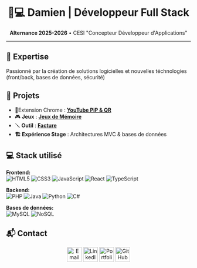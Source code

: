 <h1 align="center">👨💻 Damien | Développeur Full Stack</h1>
<p align="center">
  <strong>Alternance 2025-2026</strong> • CESI "Concepteur Développeur d'Applications"<br>
</p>

---

## 🚀 Expertise
Passionné par la création de solutions logicielles et nouvelles téchnologies (front/back, bases de données, sécurité)

## 🔨 Projets
- 🧩Extension Chrome : [**YouTube PiP & QR**](https://damien-codes.github.io/Web-Extension-Site)
- 🎮 **Jeux** : [**Jeux de Mémoire**](https://damien-codes.github.io/Memory_card)
- 🪛  **Outil** : [**Facture**](https://damien-codes.github.io/Facture)
- **🏗️ Expérience Stage** : Architectures MVC & bases de données


## 💻 Stack utilisé
**Frontend:**  
![HTML5](https://img.shields.io/badge/-HTML5-E34F26?logo=html5&logoColor=white)
![CSS3](https://img.shields.io/badge/-CSS3-1572B6?logo=css3&logoColor=white)
![JavaScript](https://img.shields.io/badge/-JavaScript-F7DF1E?logo=javascript&logoColor=black)
![React](https://img.shields.io/badge/-React-61DAFB?logo=react&logoColor=black)
![TypeScript](https://img.shields.io/badge/-TypeScript-3178C6?logo=typescript&logoColor=white)

**Backend:**  
![PHP](https://img.shields.io/badge/-PHP-777BB4?logo=php&logoColor=white)
![Java](https://img.shields.io/badge/-Java-007396?logo=java&logoColor=white)
![Python](https://img.shields.io/badge/-Python-3776AB?logo=python&logoColor=white)
![C#](https://img.shields.io/badge/-C%23-239120?logo=c-sharp&logoColor=white)

**Bases de données:**  
![MySQL](https://img.shields.io/badge/-MySQL-4479A1?logo=mysql&logoColor=white)
![NoSQL](https://img.shields.io/badge/-NoSQL-4EA94B?logo=mongodb&logoColor=white)

## 📬 Contact
<p align="center">
  <a href="mailto:pinodamien@gmail.com"><img src="https://img.icons8.com/color/48/000000/gmail.png" alt="Email" width="40"/></a>
  <a href="https://www.linkedin.com/in/damien-pino"><img src="https://img.icons8.com/color/48/000000/linkedin.png" alt="LinkedIn" width="40"/></a>
  <a href="https://damien-codes.github.io/Mes_Reseaux/"><img src="https://img.icons8.com/color/48/000000/domain.png" alt="Portfolio" width="40"/></a>
  <a href="https://github.com/damien-codes"><img src="https://img.icons8.com/fluency/48/000000/github.png" alt="GitHub" width="40"/></a>
</p>
